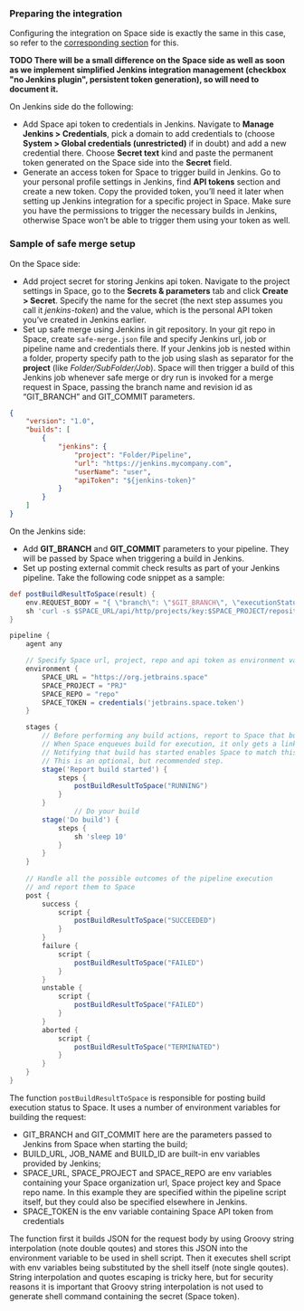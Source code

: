 ### Preparing the integration

Configuring the integration on Space side is exactly the same in this case, so refer to the [corresponding section](../README.md#enable-jenkins-integration-in-space) for this.

**TODO There will be a small difference on the Space side as well as soon as we implement simplified Jenkins integration management (checkbox "no Jenkins plugin", persistent token generation), so will need to document it.**

On Jenkins side do the following:
* Add Space api token to credentials in Jenkins. Navigate to **Manage Jenkins > Credentials**, pick a domain to add credentials to
  (choose **System > Global credentials (unrestricted)** if in doubt) and add a new credential there. Choose **Secret text** kind and paste the permanent token generated on the Space side into the **Secret** field.
* Generate an access token for Space to trigger build in Jenkins.
  Go to your personal profile settings in Jenkins, find **API tokens** section and create a new token.
  Copy the provided token, you’ll need it later when setting up Jenkins integration for a specific project in Space.
  Make sure you have the permissions to trigger the necessary builds in Jenkins, otherwise Space won’t be able to trigger them using your token as well.

### Sample of safe merge setup

On the Space side:
* Add project secret for storing Jenkins api token. Navigate to the project settings in Space, go to the **Secrets & parameters** tab
  and click **Create > Secret**. Specify the name for the secret (the next step assumes you call it *jenkins-token*) and the value,
  which is the personal API token you’ve created in Jenkins earlier.
* Set up safe merge using Jenkins in git repository. In your git repo in Space, create `safe-merge.json` file and specify Jenkins url, job or pipeline name and credentials there.
  If your Jenkins job is nested within a folder, property specify path to the job using slash as separator for the **project** (like *Folder/SubFolder/Job*).
  Space will then trigger a build of this Jenkins job whenever safe merge or dry run is invoked for a merge request in Space,
  passing the branch name and revision id as “GIT_BRANCH” and GIT_COMMIT parameters.

```json
{
    "version": "1.0",
    "builds": [
        {
            "jenkins": {
                "project": "Folder/Pipeline",
                "url": "https://jenkins.mycompany.com",
                "userName": "user",
                "apiToken": "${jenkins-token}"
            }
        }
    ]
}
```

On the Jenkins side:
* Add **GIT_BRANCH** and **GIT_COMMIT** parameters to your pipeline. They will be passed by Space when triggering a build in Jenkins.
* Set up posting external commit check results as part of your Jenkins pipeline. Take the following code snippet as a sample:

```groovy
def postBuildResultToSpace(result) {
    env.REQUEST_BODY = "{ \"branch\": \"$GIT_BRANCH\", \"executionStatus\": \"$result\", \"url\": \"$BUILD_URL\", \"externalServiceName\": \"Jenkins\", \"taskName\": \"$JOB_NAME\", \"taskId\": \"$JOB_NAME\", \"taskBuildId\": \"build-$BUILD_ID\" }"
    sh 'curl -s $SPACE_URL/api/http/projects/key:$SPACE_PROJECT/repositories/$SPACE_REPO/revisions/$GIT_COMMIT/external-checks -d \"$REQUEST_BODY\" -H \"Authorization: Bearer $SPACE_TOKEN\" -H \"Accept: application/json\" -H \"Content-Type: application/json\"'
}

pipeline {
    agent any

    // Specify Space url, project, repo and api token as environment variables for using in pipeline steps
    environment {
        SPACE_URL = "https://org.jetbrains.space"
        SPACE_PROJECT = "PRJ"
        SPACE_REPO = "repo"
        SPACE_TOKEN = credentials('jetbrains.space.token')
    }

    stages {
        // Before performing any build actions, report to Space that build has started.
        // When Space enqueues build for execution, it only gets a link to created queue item as a result.
        // Notifying that build has started enables Space to match this queue item with a started build instance. 
        // This is an optional, but recommended step.
        stage('Report build started') {
            steps {
                postBuildResultToSpace("RUNNING")
            }
        }
				// Do your build
        stage('Do build') {
            steps {
                sh 'sleep 10'
            }
        }
    }
    
    // Handle all the possible outcomes of the pipeline execution
    // and report them to Space
    post {
        success {
            script {
                postBuildResultToSpace("SUCCEEDED")
            }
        }
        failure {
            script {
                postBuildResultToSpace("FAILED")
            }
        }
        unstable {
            script {
                postBuildResultToSpace("FAILED")
            }
        }
        aborted {
            script {
                postBuildResultToSpace("TERMINATED")
            }
        }
    }
}
```

The function `postBuildResultToSpace` is responsible for posting build execution status to Space. It uses a number of environment variables for building the request:

- GIT_BRANCH and GIT_COMMIT here are the parameters passed to Jenkins from Space when starting the build;
- BUILD_URL, JOB_NAME and BUILD_ID are built-in env variables provided by Jenkins;
- SPACE_URL, SPACE_PROJECT and SPACE_REPO are env variables containing your Space organization url, Space project key and Space repo name. In this example they are specified within the pipeline script itself, but they could also be specified elsewhere in Jenkins.
- SPACE_TOKEN is the env variable containing Space API token from credentials

The function first it builds JSON for the request body by using Groovy string interpolation (note double qoutes) and stores this JSON into the environment variable to be used in shell script. Then it executes shell script with env variables being substituted by the shell itself (note single qoutes). String interpolation and quotes escaping is tricky here, but for security reasons it is important that Groovy string interpolation is not used to generate shell command containing the secret (Space token).

